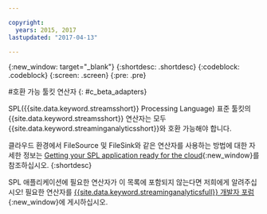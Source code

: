 ```yaml
---

copyright:
  years: 2015, 2017
lastupdated: "2017-04-13"

---
```


<!-- Attribute definitions -->
{:new_window: target="_blank"}
{:shortdesc: .shortdesc}
{:codeblock: .codeblock}
{:screen: .screen}
{:pre: .pre}

#호환 가능 툴킷 연산자
{: #c_beta_adapters}

SPL({{site.data.keyword.streamsshort}} Processing Language) 표준 툴킷의 {{site.data.keyword.streamsshort}} 연산자는 모두 {{site.data.keyword.streaminganalyticsshort}}와 호환 가능해야 합니다.

클라우드 환경에서 FileSource 및 FileSink와 같은 연산자를 사용하는 방법에 대한 자세한 정보는 [Getting your SPL application ready for the cloud](https://developer.ibm.com/streamsdev/docs/getting-spl-application-ready-cloud/){:new_window}를 참조하십시오.
{:shortdesc}

SPL 애플리케이션에 필요한 연산자가 이 목록에 포함되지 않는다면 저희에게 알려주십시오! 필요한 연산자를 [{{site.data.keyword.streaminganalyticsfull}} 개발자 포럼](https://developer.ibm.com/answers/topics/streaming-analytics.html){:new_window}에 게시하십시오. 

